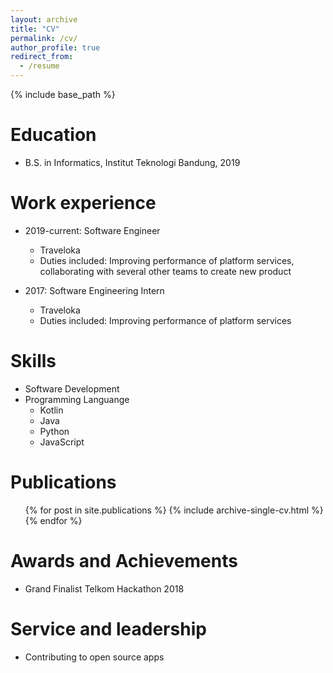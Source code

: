 ```yaml
---
layout: archive
title: "CV"
permalink: /cv/
author_profile: true
redirect_from:
  - /resume
---
```


{% include base_path %}

Education
======
* B.S. in Informatics, Institut Teknologi Bandung, 2019

Work experience
======
* 2019-current: Software Engineer
  * Traveloka
  * Duties included: Improving performance of platform services, collaborating with several other teams to create new product

* 2017: Software Engineering Intern
  * Traveloka
  * Duties included: Improving performance of platform services
  
Skills
======
* Software Development
* Programming Languange
  * Kotlin
  * Java
  * Python
  * JavaScript

Publications
======
  <ul>{% for post in site.publications %}
    {% include archive-single-cv.html %}
  {% endfor %}</ul>

Awards and Achievements
======
* Grand Finalist Telkom Hackathon 2018
  
Service and leadership
======
* Contributing to open source apps
